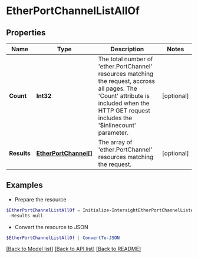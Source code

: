# EtherPortChannelListAllOf
## Properties

Name | Type | Description | Notes
------------ | ------------- | ------------- | -------------
**Count** | **Int32** | The total number of &#39;ether.PortChannel&#39; resources matching the request, accross all pages. The &#39;Count&#39; attribute is included when the HTTP GET request includes the &#39;$inlinecount&#39; parameter. | [optional] 
**Results** | [**EtherPortChannel[]**](EtherPortChannel.md) | The array of &#39;ether.PortChannel&#39; resources matching the request. | [optional] 

## Examples

- Prepare the resource
```powershell
$EtherPortChannelListAllOf = Initialize-IntersightEtherPortChannelListAllOf  -Count null `
 -Results null
```

- Convert the resource to JSON
```powershell
$EtherPortChannelListAllOf | ConvertTo-JSON
```

[[Back to Model list]](../README.md#documentation-for-models) [[Back to API list]](../README.md#documentation-for-api-endpoints) [[Back to README]](../README.md)

